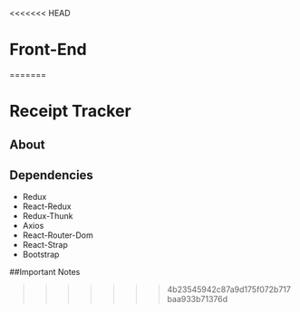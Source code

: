<<<<<<< HEAD
# Front-End
=======
# Receipt Tracker

## About

## Dependencies

 - Redux
 - React-Redux
 - Redux-Thunk
 - Axios
 - React-Router-Dom
 - React-Strap
 - Bootstrap

##Important Notes
>>>>>>> 4b23545942c87a9d175f072b717baa933b71376d
